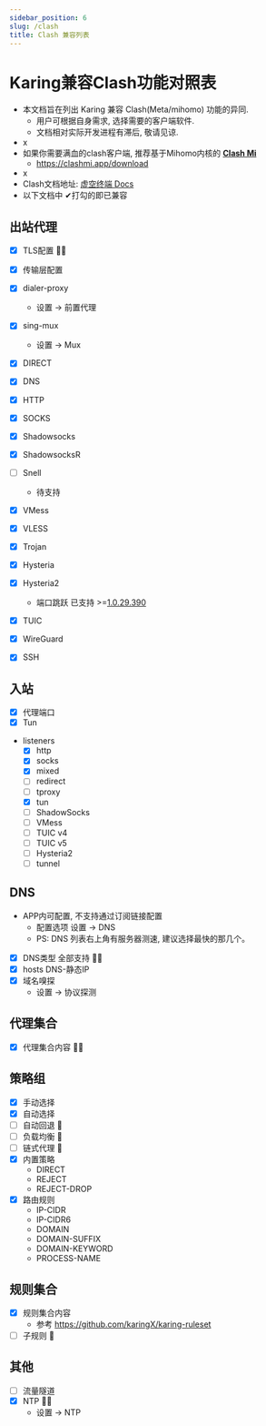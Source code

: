 ```yaml
---
sidebar_position: 6
slug: /clash
title: Clash 兼容列表
---
```



# Karing兼容Clash功能对照表

- 本文档旨在列出 Karing 兼容 Clash(Meta/mihomo) 功能的异同.
	- 用户可根据自身需求, 选择需要的客户端软件.
	- 文档相对实际开发进程有滞后, 敬请见谅.
- x
- 如果你需要满血的clash客户端, 推荐基于Mihomo内核的 [**Clash Mi**](https://clashmi.app/download)
  - https://clashmi.app/download
- x
- Clash文档地址: [虚空终端 Docs](https://wiki.metacubex.one/config/)
- 以下文档中 ✔打勾的即已兼容

## 出站代理
- [x] TLS配置 🙆‍♂️
- [x] 传输层配置
- [x] dialer-proxy
	- 设置 -> 前置代理
- [x] sing-mux
	- 设置 -> Mux
- [x] DIRECT
- [x] DNS
- [x] HTTP
- [x] SOCKS
- [x] Shadowsocks
- [x] ShadowsocksR
- [ ] Snell
	- 待支持
- [x] VMess
- [x] VLESS
- [x] Trojan
- [x] Hysteria
- [x] Hysteria2
	- 端口跳跃 已支持 >=[1.0.29.390](https://github.com/KaringX/karing/releases/tag/v1.0.29.390)
- [x] TUIC
- [x] WireGuard
- [x] SSH



## 入站
- [x] 代理端口
- [x] Tun
- listeners
	- [x] http
	- [x] socks
	- [x] mixed
	- [ ] redirect
	- [ ] tproxy
	- [x] tun
	- [ ] ShadowSocks
	- [ ] VMess
	- [ ] TUIC v4
	- [ ] TUIC v5
	- [ ] Hysteria2
	- [ ] tunnel

## DNS
- APP内可配置, 不支持通过订阅链接配置
	- 配置选项 设置 -> DNS
	- PS: DNS 列表右上角有服务器测速, 建议选择最快的那几个。
- [x] DNS类型 全部支持 🙆‍♂️
- [x] hosts  DNS-静态IP
- [x] 域名嗅探
	- 设置 -> 协议探测

## 代理集合
- [x] 代理集合内容 🙆‍♂️

## 策略组
- [x] 手动选择
- [x] 自动选择
- [ ] 自动回退 🙅
- [ ] 负载均衡 🙅
- [ ] 链式代理 🙅
- [x] 内置策略
	- DIRECT
	- REJECT
	- REJECT-DROP
- [x] 路由规则
	- IP-CIDR
	- IP-CIDR6
	- DOMAIN
	- DOMAIN-SUFFIX
	- DOMAIN-KEYWORD
	- PROCESS-NAME


## 规则集合
- [x] 规则集合内容
	- 参考 https://github.com/karingX/karing-ruleset
- [ ] 子规则 🙅

## 其他
- [ ] 流量隧道
- [x] NTP 🙆‍♂️
	- 设置 -> NTP



